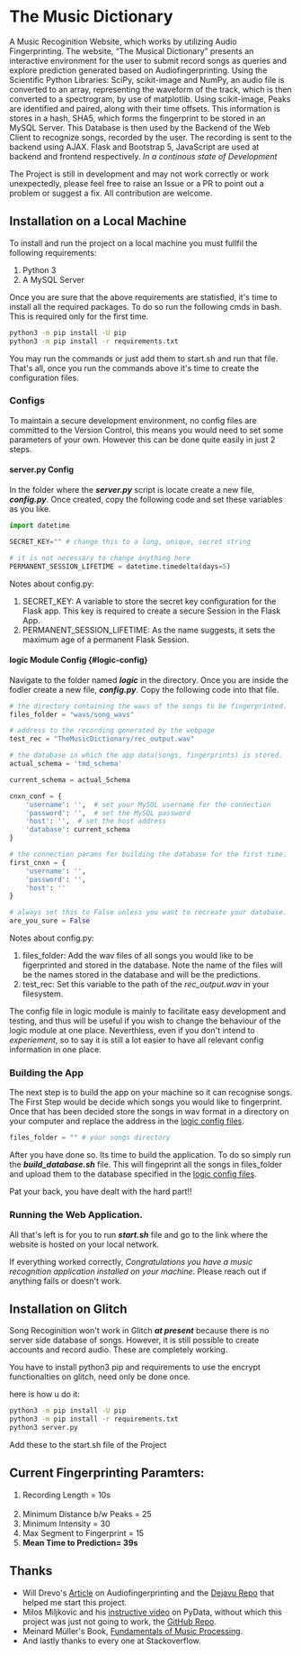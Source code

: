 # The Music Dictionary

A Music Recoginition Website, which works by utilizing Audio Fingerprinting. The website, “The Musical Dictionary” presents an interactive environment for the user to submit record songs as queries and explore prediction generated based on Audiofingerprinting. Using the Scientific Python Libraries: SciPy, scikit-image and NumPy, an audio file is converted to an array, representing the waveform of the track, which is then converted to a spectrogram, by use of matplotlib. Using scikit-image, Peaks are identified and paired, along with their time offsets. This information is stores in a hash, SHA5, which forms the fingerprint to be stored in an MySQL Server. This Database is then used by the Backend of the Web Client to recognize songs, recorded by the user. The recording is sent to the backend using AJAX. Flask and Bootstrap 5, JavaScript are used at backend and frontend respectively. *In a continous state of Development*

The Project is still in development and may not work correctly or work unexpectedly, please feel free to raise an Issue or a PR to point out a problem or suggest a fix. All contribution are welcome.


## Installation on a Local Machine
To install and run the project on a local machine you must fullfil the following requirements:

1. Python 3
2. A MySQL Server

Once you are sure that the above requirements are statisfied, it's time to install all the required packages. To do so run the following cmds in bash. This is required only for the first time.

```sh
python3 -m pip install -U pip
python3 -m pip install -r requirements.txt
```

You may run the commands or just add them to start.sh and run that file. That's all, once you run the commands above it's time to create the configuration files.

### Configs
To maintain a secure development environment, no config files are committed to the Version Control, this means you would need to set some parameters of your own. However this can be done quite easily in just 2 steps.

#### server.py Config
In the folder where the ***server.py*** script is locate create a new file, ***config.py***. Once created, copy the following code and set these variables as you like.

```py
import datetime

SECRET_KEY="" # change this to a long, unique, secret string 

# it is not necessary to change anything here
PERMANENT_SESSION_LIFETIME = datetime.timedelta(days=5)
```

Notes about config.py:
1. SECRET_KEY: A variable to store the secret key configuration for the Flask app. This key is required to create a secure Session in the Flask App.
2. PERMANENT_SESSION_LIFETIME: As the name suggests, it sets the maximum age of a permanent Flask Session.

#### logic Module Config {#logic-config}
Navigate to the folder named ***logic*** in the directory. Once you are inside the fodler create a new file, ***config.py***. Copy the following code into that file.

```py
# the directory containing the wavs of the songs to be fingerprinted.
files_folder = "wavs/song_wavs" 

# address to the recording generated by the webpage
test_rec = "TheMusicDictionary/rec_output.wav" 

# the database in which the app data(songs, fingerprints) is stored.
actual_schema = 'tmd_schema'

current_schema = actual_Schema

cnxn_conf = {
    'username': '',  # set your MySQL username for the connection
    'password': '',  # set the MySQL password
    'host': '',  # set the host address
    'database': current_schema
}

# the connection params for building the database for the first time.
first_cnxn = {
    'username': '',
    'password': '',
    'host': ''
}

# always set this to False unless you want to recreate your database.
are_you_sure = False
```

Notes about config.py:
1. files_folder: Add the wav files of all songs you would like to be figerprinted and stored in the database. Note the name of the files will be the names stored in the database and will be the predictions.
2. test_rec: Set this variable to the path of the *rec_output.wav* in your filesystem.

The config file in logic module is mainly to facilitate easy development and testing, and thus will be useful if you wish to change the behaviour of the logic module at one place. Neverthless, even if you don't intend to *experiement*, so to say it is still a lot easier to have all relevant config information in one place.

### Building the App
The next step is to build the app on your machine so it can recognise songs. The First Step would be decide which songs you would like to fingerprint. Once that has been decided store the songs in wav format in a directory on your computer and replace the address in the [logic config files](#logic-config).

```py
files_folder = "" # your songs directory
```

After you have done so. Its time to build the application. To do so simply run the ***build_database.sh*** file. This will fingeprint all the songs in files_folder and upload them to the database specified in the [logic config files](#logic-config).

Pat your back, you have dealt with the hard part!!

### Running the Web Application.
All that's left is for you to run ***start.sh*** file and go to the link where the website is hosted on your local network. 

If everything worked correctly, *Congratulations you have a music recognition application installed on your machine*. Please reach out if anything fails or doesn't work. 

## Installation on Glitch
Song Recoginition won't work in Glitch ***at present*** because there is no server side database of songs. However, it is still possible to create accounts and record audio. These are completely working. 

You have to install python3 pip and requirements to use the encrypt functionalties on glitch, need only be done once. 

here is how u do it:

```sh
python3 -m pip install -U pip
python3 -m pip install -r requirements.txt
python3 server.py
```
Add these to the start.sh file of the Project

## Current Fingerprinting Paramters:
1. Recording Length = 10s<br><br>
2. Minimum Distance b/w Peaks = 25
3. Minimum Intensity = 30
4. Max Segment to Fingerprint = 15
5. <b>Mean Time to Prediction= 39s</b>

## Thanks

+ Will Drevo's [Article](https://willdrevo.com/fingerprinting-and-audio-recognition-with-python/) on Audiofingerprinting and the [Dejavu Repo](https://github.com/worldveil/dejavu) that helped me start this project.
+ Milos Miljkovic and his [instructive video](https://www.youtube.com/watch?v=xDFARS_oIfM&t) on PyData, without which this project was just not going to work, the [GitHub Repo](https://github.com/miishke/PyDataNYC2015).
+ Meinard Müller's Book, [Fundamentals of Music Processing](https://link.springer.com/book/10.1007/978-3-319-21945-5).
+ And lastly thanks to every one at Stackoverflow.

